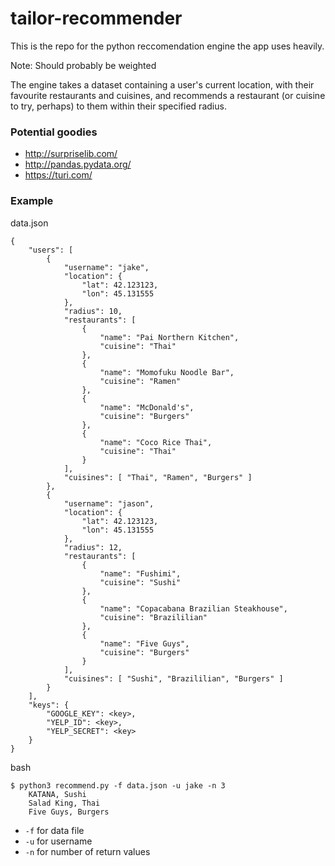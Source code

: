 # tailor-recommender
This is the repo for the python reccomendation engine the app uses heavily.

Note: Should probably be weighted

The engine takes a dataset containing a user's current location, with their favourite restaurants and cuisines, and recommends a restaurant (or cuisine to try, perhaps) to them within their specified radius.

### Potential goodies

- http://surpriselib.com/
- http://pandas.pydata.org/
- https://turi.com/

### Example

data.json
```
{
    "users": [
        {
            "username": "jake",
            "location": {
                "lat": 42.123123,
                "lon": 45.131555
            },
            "radius": 10,
            "restaurants": [
                {
                    "name": "Pai Northern Kitchen",
                    "cuisine": "Thai"
                },
                {
                    "name": "Momofuku Noodle Bar",
                    "cuisine": "Ramen"
                },
                {
                    "name": "McDonald's",
                    "cuisine": "Burgers"
                },
                {
                    "name": "Coco Rice Thai",
                    "cuisine": "Thai"
                }
            ],
            "cuisines": [ "Thai", "Ramen", "Burgers" ]
        },
        {
            "username": "jason",
            "location": {
                "lat": 42.123123,
                "lon": 45.131555
            },
            "radius": 12,
            "restaurants": [
                {
                    "name": "Fushimi",
                    "cuisine": "Sushi"
                },
                {
                    "name": "Copacabana Brazilian Steakhouse",
                    "cuisine": "Brazililian"
                },
                {
                    "name": "Five Guys",
                    "cuisine": "Burgers"
                }
            ],
            "cuisines": [ "Sushi", "Brazililian", "Burgers" ]
        }
    ],
    "keys": {
        "GOOGLE_KEY": <key>,
        "YELP_ID": <key>,
        "YELP_SECRET": <key>
    }
}
```

bash

```
$ python3 recommend.py -f data.json -u jake -n 3
    KATANA, Sushi
    Salad King, Thai
    Five Guys, Burgers
```

- `-f` for data file
- `-u` for username
- `-n` for number of return values